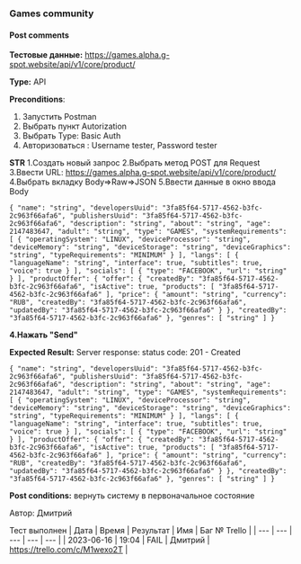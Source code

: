 ### Games community
#### Post comments

**Тестовые данные:** https://games.alpha.g-spot.website/api/v1/core/product/

**Type:** API

**Preconditions**: 
1. Запустить Postman
2. Выбрать пункт Autorization
3. Выбрать Type: Basic Auth
4. Авторизоваться : Username tester, Password tester


 **STR**
1.Создать новый запрос
2.Выбрать метод POST для Request
3.Ввести URL: https://games.alpha.g-spot.website/api/v1/core/product/
4.Выбрать вкладку Body=>Raw=>JSON
5.Ввести данные в окно ввода Body 

`{
  "name": "string",
  "developersUuid": "3fa85f64-5717-4562-b3fc-2c963f66afa6",
  "publishersUuid": "3fa85f64-5717-4562-b3fc-2c963f66afa6",
  "description": "string",
  "about": "string",
  "age": 2147483647,
  "adult": "string",
  "type": "GAMES",
  "systemRequirements": [
    {
      "operatingSystem": "LINUX",
      "deviceProcessor": "string",
      "deviceMemory": "string",
      "deviceStorage": "string",
      "deviceGraphics": "string",
      "typeRequirements": "MINIMUM"
    }
  ],
  "langs": [
    {
      "languageName": "string",
      "interface": true,
      "subtitles": true,
      "voice": true
    }
  ],
  "socials": [
    {
      "type": "FACEBOOK",
      "url": "string"
    }
  ],
  "productOffer": {
    "offer": {
      "createdBy": "3fa85f64-5717-4562-b3fc-2c963f66afa6",
      "isActive": true,
      "products": [
        "3fa85f64-5717-4562-b3fc-2c963f66afa6"
      ],
      "price": {
        "amount": "string",
        "currency": "RUB",
        "createdBy": "3fa85f64-5717-4562-b3fc-2c963f66afa6",
        "updatedBy": "3fa85f64-5717-4562-b3fc-2c963f66afa6"
      }
    },
    "createdBy": "3fa85f64-5717-4562-b3fc-2c963f66afa6"
  },
  "genres": [
    "string"
  ]
}`
 
 **4.Нажать  "Send"**

 **Expected Result:**
 Server response: status code: 201 - Created

``{
  "name": "string",
  "developersUuid": "3fa85f64-5717-4562-b3fc-2c963f66afa6",
  "publishersUuid": "3fa85f64-5717-4562-b3fc-2c963f66afa6",
  "description": "string",
  "about": "string",
  "age": 2147483647,
  "adult": "string",
  "type": "GAMES",
  "systemRequirements": [
    {
      "operatingSystem": "LINUX",
      "deviceProcessor": "string",
      "deviceMemory": "string",
      "deviceStorage": "string",
      "deviceGraphics": "string",
      "typeRequirements": "MINIMUM"
    }
  ],
  "langs": [
    {
      "languageName": "string",
      "interface": true,
      "subtitles": true,
      "voice": true
    }
  ],
  "socials": [
    {
      "type": "FACEBOOK",
      "url": "string"
    }
  ],
  "productOffer": {
    "offer": {
      "createdBy": "3fa85f64-5717-4562-b3fc-2c963f66afa6",
      "isActive": true,
      "products": [
        "3fa85f64-5717-4562-b3fc-2c963f66afa6"
      ],
      "price": {
        "amount": "string",
        "currency": "RUB",
        "createdBy": "3fa85f64-5717-4562-b3fc-2c963f66afa6",
        "updatedBy": "3fa85f64-5717-4562-b3fc-2c963f66afa6"
      }
    },
    "createdBy": "3fa85f64-5717-4562-b3fc-2c963f66afa6"
  },
  "genres": [
    "string"
  ]
}``

**Post conditions:** вернуть систему в первоначальное состояние

Автор: Дмитрий

Тест выполнен
| Дата | Время | Результат | Имя | Баг № Trello |
| --- | --- | --- | --- | --- |
| 2023-06-16 | 19:04 | FAIL | Дмитрий | https://trello.com/c/M1wexo2T | 